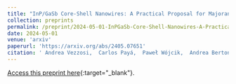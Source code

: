 ```yaml
---
title: "InP/GaSb Core-Shell Nanowires: A Practical Proposal for Majorana Modes in a Full-Shell Hybrid Geometry with Hole Bands"
collection: preprints
permalink: /preprint/2024-05-01-InPGaSb-Core-Shell-Nanowires-A-Practical-Proposal-for-Majorana-Modes-in-a-Full-Shell-Hybrid-Geometry-with-Hole-Bands
date: 2024-05-01
venue: 'arxiv'
paperurl: 'https://arxiv.org/abs/2405.07651'
citation: ' Andrea Vezzosi,  Carlos Payá,  Paweł Wójcik,  Andrea Bertoni,  Guido Goldoni,  Elsa Prada,  Samuel Escribano,  arxiv 2405.07651, 2024.'
---
```

[Access this preprint here](https://arxiv.org/abs/2405.07651){:target="_blank"}.
